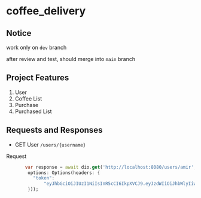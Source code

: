 # coffee_delivery

## Notice
work only on `dev` branch

after review and test, should merge into `main` branch

## Project Features

1. User
2. Coffee List
3. Purchase
4. Purchased List

## Requests and Responses

* GET User
`/users/{username}`

Request

```dart
       var response = await dio.get('http://localhost:8080/users/amir',
        options: Options(headers: {
          "token":
              "eyJhbGciOiJIUzI1NiIsInR5cCI6IkpXVCJ9.eyJzdWIiOiJhbWlyIiwiZXhwIjoxNjI3ODI2Njg3fQ.jyMWAN3o0qF07xmID0T15wowdWT1Ku0BUcCPWlVLafU"
        })); 
```
